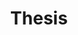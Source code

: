 ---
layout: default
permalink: /assets/pdf/THESIS_ASHWIN.pdf
title: Thesis
nav: true
nav_order: 6
redirect: true
redirect_to: /assets/pdf/THESIS_ASHWIN.pdf
---